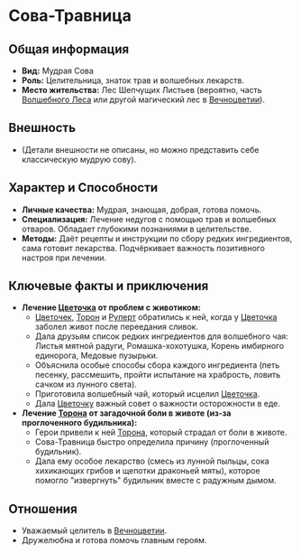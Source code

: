 # Сова-Травница

## Общая информация
- **Вид:** Мудрая Сова
- **Роль:** Целительница, знаток трав и волшебных лекарств.
- **Место жительства:** Лес Шепчущих Листьев (вероятно, часть [Волшебного Леса](places/volshebniy_les.md) или другой магический лес в [Вечноцветии](places/vechnotsvetie_korolevstvo.md)).

## Внешность
- (Детали внешности не описаны, но можно представить себе классическую мудрую сову).

## Характер и Способности
- **Личные качества:** Мудрая, знающая, добрая, готова помочь.
- **Специализация:** Лечение недугов с помощью трав и волшебных отваров. Обладает глубокими познаниями в целительстве.
- **Методы:** Даёт рецепты и инструкции по сбору редких ингредиентов, сама готовит лекарства. Подчёркивает важность позитивного настроя при лечении.

## Ключевые факты и приключения
- **Лечение [Цветочка](characters/main_heroes/cvetochek.md) от проблем с животиком:**
    - [Цветочек](characters/main_heroes/cvetochek.md), [Торон](characters/main_heroes/toron.md) и [Руперт](characters/main_heroes/rupert.md) обратились к ней, когда у [Цветочка](characters/main_heroes/cvetochek.md) заболел живот после переедания сливок.
    - Дала друзьям список редких ингредиентов для волшебного чая: Листья мятной радуги, Ромашка-хохотушка, Корень имбирного единорога, Медовые пузырьки.
    - Объяснила особые способы сбора каждого ингредиента (петь песенку, рассмешить, пройти испытание на храбрость, ловить сачком из лунного света).
    - Приготовила волшебный чай, который исцелил [Цветочка](characters/main_heroes/cvetochek.md).
    - Дала [Цветочку](characters/main_heroes/cvetochek.md) важный совет о важности осторожности в еде.
- **Лечение [Торона](characters/main_heroes/toron.md) от загадочной боли в животе (из-за проглоченного будильника):**
    - Герои привели к ней [Торона](characters/main_heroes/toron.md), который страдал от боли в животе.
    - Сова-Травница быстро определила причину (проглоченный будильник).
    - Дала ему особое лекарство (смесь из лунной пыльцы, сока хихикающих грибов и щепотки драконьей мяты), которое помогло "извергнуть" будильник вместе с радужным дымом.

## Отношения
- Уважаемый целитель в [Вечноцветии](places/vechnotsvetie_korolevstvo.md).
- Дружелюбна и готова помочь главным героям.